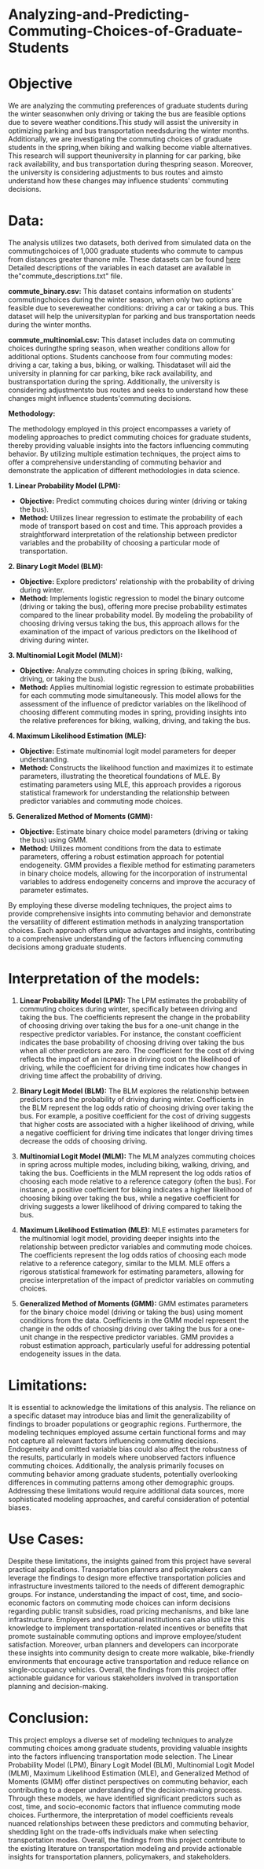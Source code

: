# Analyzing-and-Predicting-Commuting-Choices-of-Graduate-Students

# Objective
We are analyzing the commuting preferences of graduate students during the winter seasonwhen only driving or taking the bus are feasible options due to severe weather conditions.This study will assist the university in optimizing parking and bus transportation needsduring the winter months.
Additionally, we are investigating the commuting choices of graduate students in the spring,when biking and walking become viable alternatives. This research will support theuniversity in planning for car parking, bike rack availability, and bus transportation during thespring season. Moreover, the university is considering adjustments to bus routes and aimsto understand how these changes may influence students' commuting decisions.

# Data:
The analysis utilizes two datasets, both derived from simulated data on the commutingchoices of 1,000 graduate students who commute to campus from distances greater thanone mile. These datasets can be found [here](https://github.com/Oishika-Kar/Analyzing-and-Predicting-Commuting-Choices-of-Graduate-Students/blob/3652e98d42cb97087f1ec622f69a43ee31ff9546/commute_datasets.zip.zip)
Detailed descriptions of the variables in each dataset are available in the"commute_descriptions.txt" file.

**commute_binary.csv:** This dataset contains information on students' commutingchoices during the winter season, when only two options are feasible due to severeweather conditions: driving a car or taking a bus. This dataset will help the universityplan for parking and bus transportation needs during the winter months.

**commute_multinomial.csv:** This dataset includes data on commuting choices duringthe spring season, when weather conditions allow for additional options. Students canchoose from four commuting modes: driving a car, taking a bus, biking, or walking. Thisdataset will aid the university in planning for car parking, bike rack availability, and bustransportation during the spring. Additionally, the university is considering adjustmentsto bus routes and seeks to understand how these changes might influence students'commuting decisions.

**Methodology:**

The methodology employed in this project encompasses a variety of modeling approaches to predict commuting choices for graduate students, thereby providing valuable insights into the factors influencing commuting behavior. By utilizing multiple estimation techniques, the project aims to offer a comprehensive understanding of commuting behavior and demonstrate the application of different methodologies in data science.

**1. Linear Probability Model (LPM):**
   - **Objective:** Predict commuting choices during winter (driving or taking the bus).
   - **Method:** Utilizes linear regression to estimate the probability of each mode of transport based on cost and time. This approach provides a straightforward interpretation of the relationship between predictor variables and the probability of choosing a particular mode of transportation.

**2. Binary Logit Model (BLM):**
   - **Objective:** Explore predictors' relationship with the probability of driving during winter.
   - **Method:** Implements logistic regression to model the binary outcome (driving or taking the bus), offering more precise probability estimates compared to the linear probability model. By modeling the probability of choosing driving versus taking the bus, this approach allows for the examination of the impact of various predictors on the likelihood of driving during winter.

**3. Multinomial Logit Model (MLM):**
   - **Objective:** Analyze commuting choices in spring (biking, walking, driving, or taking the bus).
   - **Method:** Applies multinomial logistic regression to estimate probabilities for each commuting mode simultaneously. This model allows for the assessment of the influence of predictor variables on the likelihood of choosing different commuting modes in spring, providing insights into the relative preferences for biking, walking, driving, and taking the bus.

**4. Maximum Likelihood Estimation (MLE):**
   - **Objective:** Estimate multinomial logit model parameters for deeper understanding.
   - **Method:** Constructs the likelihood function and maximizes it to estimate parameters, illustrating the theoretical foundations of MLE. By estimating parameters using MLE, this approach provides a rigorous statistical framework for understanding the relationship between predictor variables and commuting mode choices.

**5. Generalized Method of Moments (GMM):**
   - **Objective:** Estimate binary choice model parameters (driving or taking the bus) using GMM.
   - **Method:** Utilizes moment conditions from the data to estimate parameters, offering a robust estimation approach for potential endogeneity. GMM provides a flexible method for estimating parameters in binary choice models, allowing for the incorporation of instrumental variables to address endogeneity concerns and improve the accuracy of parameter estimates.

By employing these diverse modeling techniques, the project aims to provide comprehensive insights into commuting behavior and demonstrate the versatility of different estimation methods in analyzing transportation choices. Each approach offers unique advantages and insights, contributing to a comprehensive understanding of the factors influencing commuting decisions among graduate students.

# Interpretation of the models:

1. **Linear Probability Model (LPM):** The LPM estimates the probability of commuting choices during winter, specifically between driving and taking the bus. The coefficients represent the change in the probability of choosing driving over taking the bus for a one-unit change in the respective predictor variables. For instance, the constant coefficient indicates the base probability of choosing driving over taking the bus when all other predictors are zero. The coefficient for the cost of driving reflects the impact of an increase in driving cost on the likelihood of driving, while the coefficient for driving time indicates how changes in driving time affect the probability of driving.

2. **Binary Logit Model (BLM):** The BLM explores the relationship between predictors and the probability of driving during winter. Coefficients in the BLM represent the log odds ratio of choosing driving over taking the bus. For example, a positive coefficient for the cost of driving suggests that higher costs are associated with a higher likelihood of driving, while a negative coefficient for driving time indicates that longer driving times decrease the odds of choosing driving.

3. **Multinomial Logit Model (MLM):** The MLM analyzes commuting choices in spring across multiple modes, including biking, walking, driving, and taking the bus. Coefficients in the MLM represent the log odds ratios of choosing each mode relative to a reference category (often the bus). For instance, a positive coefficient for biking indicates a higher likelihood of choosing biking over taking the bus, while a negative coefficient for driving suggests a lower likelihood of driving compared to taking the bus.

4. **Maximum Likelihood Estimation (MLE):** MLE estimates parameters for the multinomial logit model, providing deeper insights into the relationship between predictor variables and commuting mode choices. The coefficients represent the log odds ratios of choosing each mode relative to a reference category, similar to the MLM. MLE offers a rigorous statistical framework for estimating parameters, allowing for precise interpretation of the impact of predictor variables on commuting choices.

5. **Generalized Method of Moments (GMM):** GMM estimates parameters for the binary choice model (driving or taking the bus) using moment conditions from the data. Coefficients in the GMM model represent the change in the odds of choosing driving over taking the bus for a one-unit change in the respective predictor variables. GMM provides a robust estimation approach, particularly useful for addressing potential endogeneity issues in the data.

 # Limitations:

It is essential to acknowledge the limitations of this analysis. The reliance on a specific dataset may introduce bias and limit the generalizability of findings to broader populations or geographic regions. Furthermore, the modeling techniques employed assume certain functional forms and may not capture all relevant factors influencing commuting decisions. Endogeneity and omitted variable bias could also affect the robustness of the results, particularly in models where unobserved factors influence commuting choices. Additionally, the analysis primarily focuses on commuting behavior among graduate students, potentially overlooking differences in commuting patterns among other demographic groups. Addressing these limitations would require additional data sources, more sophisticated modeling approaches, and careful consideration of potential biases.

# Use Cases:

Despite these limitations, the insights gained from this project have several practical applications. Transportation planners and policymakers can leverage the findings to design more effective transportation policies and infrastructure investments tailored to the needs of different demographic groups. For instance, understanding the impact of cost, time, and socio-economic factors on commuting mode choices can inform decisions regarding public transit subsidies, road pricing mechanisms, and bike lane infrastructure. Employers and educational institutions can also utilize this knowledge to implement transportation-related incentives or benefits that promote sustainable commuting options and improve employee/student satisfaction. Moreover, urban planners and developers can incorporate these insights into community design to create more walkable, bike-friendly environments that encourage active transportation and reduce reliance on single-occupancy vehicles. Overall, the findings from this project offer actionable guidance for various stakeholders involved in transportation planning and decision-making.

# Conclusion:

This project employs a diverse set of modeling techniques to analyze commuting choices among graduate students, providing valuable insights into the factors influencing transportation mode selection. The Linear Probability Model (LPM), Binary Logit Model (BLM), Multinomial Logit Model (MLM), Maximum Likelihood Estimation (MLE), and Generalized Method of Moments (GMM) offer distinct perspectives on commuting behavior, each contributing to a deeper understanding of the decision-making process. Through these models, we have identified significant predictors such as cost, time, and socio-economic factors that influence commuting mode choices. Furthermore, the interpretation of model coefficients reveals nuanced relationships between these predictors and commuting behavior, shedding light on the trade-offs individuals make when selecting transportation modes. Overall, the findings from this project contribute to the existing literature on transportation modeling and provide actionable insights for transportation planners, policymakers, and stakeholders.
